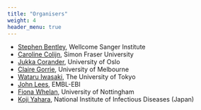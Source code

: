 ```yaml
---
title: "Organisers"
weight: 4
header_menu: true
---
```


- [Stephen Bentley](https://www.sanger.ac.uk/person/bentley-stephen-d/), Wellcome Sanger Institute
- [Caroline Colijn](https://www.sfu.ca/math/people/faculty/ccolijn/), Simon Fraser University
- [Jukka Corander](https://www.med.uio.no/imb/english/people/aca/jukkac/), University of Oslo
- [Claire Gorrie](https://biomedicalsciences.unimelb.edu.au/research/emcra/researcher-profiles/claire-gorrie), University of Melbourne
- [Wataru Iwasaki](http://iwasakilab.k.u-tokyo.ac.jp/iwasaki/eindex.html), The University of Tokyo
- [John Lees](https://www.ebi.ac.uk/research/lees/), EMBL-EBI
- [Fiona Whelan](http://www.whelanlab.co.uk/), University of Nottingham
- [Koji Yahara](https://sites.google.com/site/kojiyahara/), National Institute of Infectious Diseases (Japan)